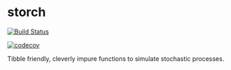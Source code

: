 # storch

[![Build Status](https://travis-ci.com/pedrocava/storch.svg?token=Z7eZTz3yWkniE3Ls92PF&branch=master)](https://travis-ci.com/pedrocava/storch)

[![codecov](https://codecov.io/gh/pedrocava/storch/branch/master/graph/badge.svg?token=Clrvs5FiT0)](https://codecov.io/gh/pedrocava/storch)


Tibble friendly, cleverly impure functions to simulate stochastic processes.
